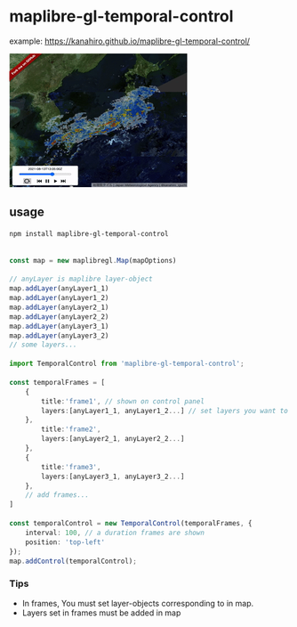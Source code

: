 # maplibre-gl-temporal-control

example: https://kanahiro.github.io/maplibre-gl-temporal-control/

<img src='./imgs/anime.gif'>

## usage

```sh
npm install maplibre-gl-temporal-control
```

```typescript

const map = new maplibregl.Map(mapOptions)

// anyLayer is maplibre layer-object
map.addLayer(anyLayer1_1)
map.addLayer(anyLayer1_2)
map.addLayer(anyLayer2_1)
map.addLayer(anyLayer2_2)
map.addLayer(anyLayer3_1)
map.addLayer(anyLayer3_2)
// some layers...

import TemporalControl from 'maplibre-gl-temporal-control';

const temporalFrames = [
    {
        title:'frame1', // shown on control panel
        layers:[anyLayer1_1, anyLayer1_2...] // set layers you want to show at one frame
    },
        title:'frame2',
        layers:[anyLayer2_1, anyLayer2_2...]
    },
    {
        title:'frame3',
        layers:[anyLayer3_1, anyLayer3_2...]
    },
    // add frames...
]

const temporalControl = new TemporalControl(temporalFrames, {
    interval: 100, // a duration frames are shown
    position: 'top-left'
});
map.addControl(temporalControl);
```

### Tips

-   In frames, You must set layer-objects corresponding to in map.
-   Layers set in frames must be added in map
